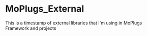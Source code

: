 # MoPlugs_External
This is a timestamp of external libraries that I'm using in MoPlugs Framework and projects
